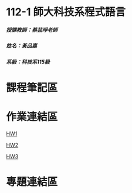 # 112-1 師大科技系程式語言

##### 授課教師：蔡芸琤老師

##### 姓名：黃品嘉

##### 系級：科技系115級

# 課程筆記區

# 作業連結區

[HW1](https://github.com/huangpinjia/PL-Repo/blob/main/HW1/HW1.ipynb)

[HW2](https://github.com/huangpinjia/PL-Repo/blob/main/HW2/HW2.ipynb)

[HW3](https://github.com/huangpinjia/PL-Repo/tree/main/HW3)

# 專題連結區
